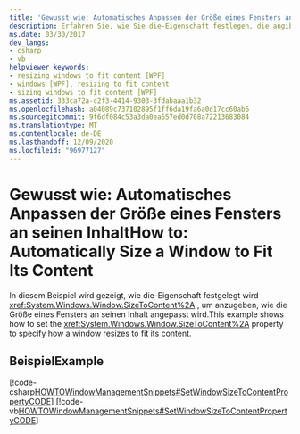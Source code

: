 ```yaml
---
title: 'Gewusst wie: Automatisches Anpassen der Größe eines Fensters an seinen Inhalt'
description: Erfahren Sie, wie Sie die-Eigenschaft festlegen, die angibt, wie die Größe eines Fensters an seinen Inhalt in Windows Presentation Foundation (WPF) angepasst wird.
ms.date: 03/30/2017
dev_langs:
- csharp
- vb
helpviewer_keywords:
- resizing windows to fit content [WPF]
- windows [WPF], resizing to fit content
- sizing windows to fit content [WPF]
ms.assetid: 333ca72a-c2f3-4414-9303-3fdabaaa1b32
ms.openlocfilehash: a04089c737102895f1ff6da19fa6a0d17cc60ab6
ms.sourcegitcommit: 9f6df084c53a3da0ea657ed0d708a72213683084
ms.translationtype: MT
ms.contentlocale: de-DE
ms.lasthandoff: 12/09/2020
ms.locfileid: "96977127"
---
```

# <a name="how-to-automatically-size-a-window-to-fit-its-content"></a><span data-ttu-id="e68e2-103">Gewusst wie: Automatisches Anpassen der Größe eines Fensters an seinen Inhalt</span><span class="sxs-lookup"><span data-stu-id="e68e2-103">How to: Automatically Size a Window to Fit Its Content</span></span>
<span data-ttu-id="e68e2-104">In diesem Beispiel wird gezeigt, wie die-Eigenschaft festgelegt wird <xref:System.Windows.Window.SizeToContent%2A> , um anzugeben, wie die Größe eines Fensters an seinen Inhalt angepasst wird.</span><span class="sxs-lookup"><span data-stu-id="e68e2-104">This example shows how to set the <xref:System.Windows.Window.SizeToContent%2A> property to specify how a window resizes to fit its content.</span></span>  
  
## <a name="example"></a><span data-ttu-id="e68e2-105">Beispiel</span><span class="sxs-lookup"><span data-stu-id="e68e2-105">Example</span></span>  
 [!code-csharp[HOWTOWindowManagementSnippets#SetWindowSizeToContentPropertyCODE](~/samples/snippets/csharp/VS_Snippets_Wpf/HOWTOWindowManagementSnippets/CSharp/MainWindow.xaml.cs#setwindowsizetocontentpropertycode)]
 [!code-vb[HOWTOWindowManagementSnippets#SetWindowSizeToContentPropertyCODE](~/samples/snippets/visualbasic/VS_Snippets_Wpf/HOWTOWindowManagementSnippets/visualbasic/mainwindow.xaml.vb#setwindowsizetocontentpropertycode)]
